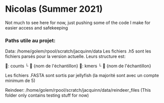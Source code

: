 # Nicolas  (Summer 2021)

Not much to see here for now, just pushing some of the code I make for easier access and safekeeping


### Paths utile au projet:

Data: /home/golem/rpool/scratch/jacquinn/data
Les fichiers .h5 sont les fichiers parsés pour la version actuelle. Leurs structure est:

📁: counts
 └ :1234: {nom de l'échantillon}
📁: kmers
└ :1234: {nom de l'échantillon}

Les fichiers .FASTA sont sortis par jellyfish (la majorité sont avec un compte minimum de 5)

Reindeer: /home/golem/rpool/scratch/jacquinn/data/reindeer_files
(This folder only contains testing stuff for now)

